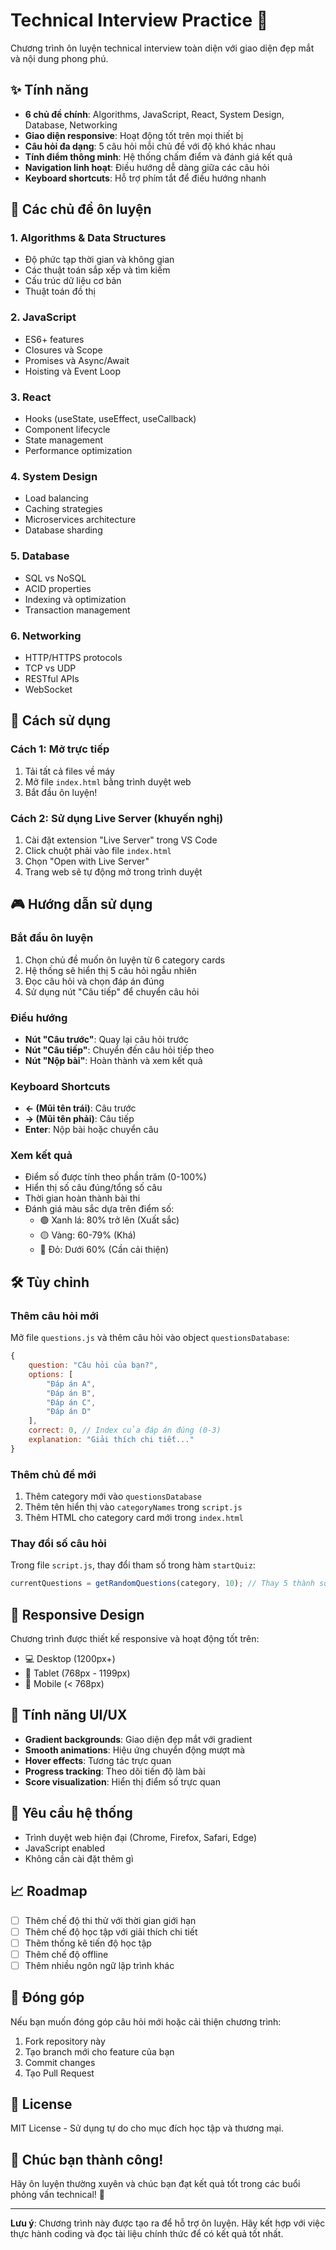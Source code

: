 # Technical Interview Practice 🚀

Chương trình ôn luyện technical interview toàn diện với giao diện đẹp mắt và nội dung phong phú.

## ✨ Tính năng

- **6 chủ đề chính**: Algorithms, JavaScript, React, System Design, Database, Networking
- **Giao diện responsive**: Hoạt động tốt trên mọi thiết bị
- **Câu hỏi đa dạng**: 5 câu hỏi mỗi chủ đề với độ khó khác nhau
- **Tính điểm thông minh**: Hệ thống chấm điểm và đánh giá kết quả
- **Navigation linh hoạt**: Điều hướng dễ dàng giữa các câu hỏi
- **Keyboard shortcuts**: Hỗ trợ phím tắt để điều hướng nhanh

## 🎯 Các chủ đề ôn luyện

### 1. Algorithms & Data Structures
- Độ phức tạp thời gian và không gian
- Các thuật toán sắp xếp và tìm kiếm
- Cấu trúc dữ liệu cơ bản
- Thuật toán đồ thị

### 2. JavaScript
- ES6+ features
- Closures và Scope
- Promises và Async/Await
- Hoisting và Event Loop

### 3. React
- Hooks (useState, useEffect, useCallback)
- Component lifecycle
- State management
- Performance optimization

### 4. System Design
- Load balancing
- Caching strategies
- Microservices architecture
- Database sharding

### 5. Database
- SQL vs NoSQL
- ACID properties
- Indexing và optimization
- Transaction management

### 6. Networking
- HTTP/HTTPS protocols
- TCP vs UDP
- RESTful APIs
- WebSocket

## 🚀 Cách sử dụng

### Cách 1: Mở trực tiếp
1. Tải tất cả files về máy
2. Mở file `index.html` bằng trình duyệt web
3. Bắt đầu ôn luyện!

### Cách 2: Sử dụng Live Server (khuyến nghị)
1. Cài đặt extension "Live Server" trong VS Code
2. Click chuột phải vào file `index.html`
3. Chọn "Open with Live Server"
4. Trang web sẽ tự động mở trong trình duyệt

## 🎮 Hướng dẫn sử dụng

### Bắt đầu ôn luyện
1. Chọn chủ đề muốn ôn luyện từ 6 category cards
2. Hệ thống sẽ hiển thị 5 câu hỏi ngẫu nhiên
3. Đọc câu hỏi và chọn đáp án đúng
4. Sử dụng nút "Câu tiếp" để chuyển câu hỏi

### Điều hướng
- **Nút "Câu trước"**: Quay lại câu hỏi trước
- **Nút "Câu tiếp"**: Chuyển đến câu hỏi tiếp theo
- **Nút "Nộp bài"**: Hoàn thành và xem kết quả

### Keyboard Shortcuts
- **← (Mũi tên trái)**: Câu trước
- **→ (Mũi tên phải)**: Câu tiếp
- **Enter**: Nộp bài hoặc chuyển câu

### Xem kết quả
- Điểm số được tính theo phần trăm (0-100%)
- Hiển thị số câu đúng/tổng số câu
- Thời gian hoàn thành bài thi
- Đánh giá màu sắc dựa trên điểm số:
  - 🟢 Xanh lá: 80% trở lên (Xuất sắc)
  - 🟡 Vàng: 60-79% (Khá)
  - 🔴 Đỏ: Dưới 60% (Cần cải thiện)

## 🛠️ Tùy chỉnh

### Thêm câu hỏi mới
Mở file `questions.js` và thêm câu hỏi vào object `questionsDatabase`:

```javascript
{
    question: "Câu hỏi của bạn?",
    options: [
        "Đáp án A",
        "Đáp án B", 
        "Đáp án C",
        "Đáp án D"
    ],
    correct: 0, // Index của đáp án đúng (0-3)
    explanation: "Giải thích chi tiết..."
}
```

### Thêm chủ đề mới
1. Thêm category mới vào `questionsDatabase`
2. Thêm tên hiển thị vào `categoryNames` trong `script.js`
3. Thêm HTML cho category card mới trong `index.html`

### Thay đổi số câu hỏi
Trong file `script.js`, thay đổi tham số trong hàm `startQuiz`:

```javascript
currentQuestions = getRandomQuestions(category, 10); // Thay 5 thành số mong muốn
```

## 📱 Responsive Design

Chương trình được thiết kế responsive và hoạt động tốt trên:
- 💻 Desktop (1200px+)
- 📱 Tablet (768px - 1199px)
- 📱 Mobile (< 768px)

## 🎨 Tính năng UI/UX

- **Gradient backgrounds**: Giao diện đẹp mắt với gradient
- **Smooth animations**: Hiệu ứng chuyển động mượt mà
- **Hover effects**: Tương tác trực quan
- **Progress tracking**: Theo dõi tiến độ làm bài
- **Score visualization**: Hiển thị điểm số trực quan

## 🔧 Yêu cầu hệ thống

- Trình duyệt web hiện đại (Chrome, Firefox, Safari, Edge)
- JavaScript enabled
- Không cần cài đặt thêm gì

## 📈 Roadmap

- [ ] Thêm chế độ thi thử với thời gian giới hạn
- [ ] Thêm chế độ học tập với giải thích chi tiết
- [ ] Thêm thống kê tiến độ học tập
- [ ] Thêm chế độ offline
- [ ] Thêm nhiều ngôn ngữ lập trình khác

## 🤝 Đóng góp

Nếu bạn muốn đóng góp câu hỏi mới hoặc cải thiện chương trình:

1. Fork repository này
2. Tạo branch mới cho feature của bạn
3. Commit changes
4. Tạo Pull Request

## 📄 License

MIT License - Sử dụng tự do cho mục đích học tập và thương mại.

## 🎯 Chúc bạn thành công!

Hãy ôn luyện thường xuyên và chúc bạn đạt kết quả tốt trong các buổi phỏng vấn technical! 🚀

---

**Lưu ý**: Chương trình này được tạo ra để hỗ trợ ôn luyện. Hãy kết hợp với việc thực hành coding và đọc tài liệu chính thức để có kết quả tốt nhất.
